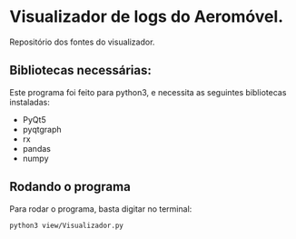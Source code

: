 # Visualizador de logs do Aeromóvel.
Repositório dos fontes do visualizador.

## Bibliotecas necessárias:
Este programa foi feito para python3, e necessita as seguintes bibliotecas instaladas:
  + PyQt5
  + pyqtgraph
  + rx
  + pandas
  + numpy
  
## Rodando o programa
Para rodar o programa, basta digitar no terminal:
```bash
python3 view/Visualizador.py
```  

